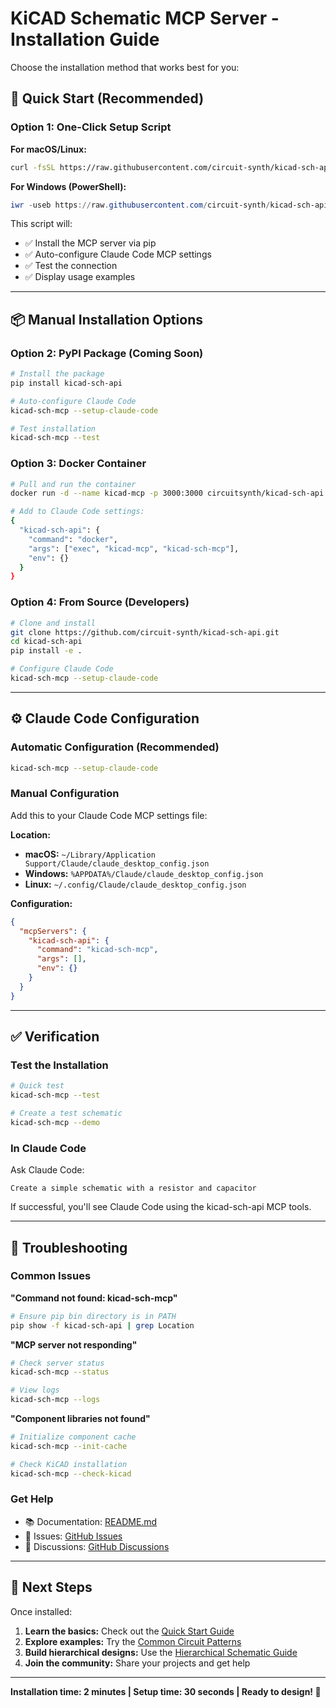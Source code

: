 # KiCAD Schematic MCP Server - Installation Guide

Choose the installation method that works best for you:

## 🚀 Quick Start (Recommended)

### Option 1: One-Click Setup Script

**For macOS/Linux:**
```bash
curl -fsSL https://raw.githubusercontent.com/circuit-synth/kicad-sch-api/main/install.sh | bash
```

**For Windows (PowerShell):**
```powershell
iwr -useb https://raw.githubusercontent.com/circuit-synth/kicad-sch-api/main/install.ps1 | iex
```

This script will:
- ✅ Install the MCP server via pip
- ✅ Auto-configure Claude Code MCP settings
- ✅ Test the connection
- ✅ Display usage examples

---

## 📦 Manual Installation Options

### Option 2: PyPI Package (Coming Soon)

```bash
# Install the package
pip install kicad-sch-api

# Auto-configure Claude Code
kicad-sch-mcp --setup-claude-code

# Test installation
kicad-sch-mcp --test
```

### Option 3: Docker Container

```bash
# Pull and run the container
docker run -d --name kicad-mcp -p 3000:3000 circuitsynth/kicad-sch-api:latest

# Add to Claude Code settings:
{
  "kicad-sch-api": {
    "command": "docker",
    "args": ["exec", "kicad-mcp", "kicad-sch-mcp"],
    "env": {}
  }
}
```

### Option 4: From Source (Developers)

```bash
# Clone and install
git clone https://github.com/circuit-synth/kicad-sch-api.git
cd kicad-sch-api
pip install -e .

# Configure Claude Code
kicad-sch-mcp --setup-claude-code
```

---

## ⚙️ Claude Code Configuration

### Automatic Configuration (Recommended)
```bash
kicad-sch-mcp --setup-claude-code
```

### Manual Configuration
Add this to your Claude Code MCP settings file:

**Location:**
- **macOS:** `~/Library/Application Support/Claude/claude_desktop_config.json`
- **Windows:** `%APPDATA%/Claude/claude_desktop_config.json`  
- **Linux:** `~/.config/Claude/claude_desktop_config.json`

**Configuration:**
```json
{
  "mcpServers": {
    "kicad-sch-api": {
      "command": "kicad-sch-mcp",
      "args": [],
      "env": {}
    }
  }
}
```

---

## ✅ Verification

### Test the Installation
```bash
# Quick test
kicad-sch-mcp --test

# Create a test schematic
kicad-sch-mcp --demo
```

### In Claude Code
Ask Claude Code:
```
Create a simple schematic with a resistor and capacitor
```

If successful, you'll see Claude Code using the kicad-sch-api MCP tools.

---

## 🔧 Troubleshooting

### Common Issues

**"Command not found: kicad-sch-mcp"**
```bash
# Ensure pip bin directory is in PATH
pip show -f kicad-sch-api | grep Location
```

**"MCP server not responding"**
```bash
# Check server status
kicad-sch-mcp --status

# View logs
kicad-sch-mcp --logs
```

**"Component libraries not found"**
```bash
# Initialize component cache
kicad-sch-mcp --init-cache

# Check KiCAD installation
kicad-sch-mcp --check-kicad
```

### Get Help

- 📚 Documentation: [README.md](README.md)
- 🐛 Issues: [GitHub Issues](https://github.com/circuit-synth/kicad-sch-api/issues)
- 💬 Discussions: [GitHub Discussions](https://github.com/circuit-synth/kicad-sch-api/discussions)

---

## 🎯 Next Steps

Once installed:

1. **Learn the basics:** Check out the [Quick Start Guide](README.md#quick-start)
2. **Explore examples:** Try the [Common Circuit Patterns](README.md#examples)
3. **Build hierarchical designs:** Use the [Hierarchical Schematic Guide](HIERARCHICAL_GUIDE.md)
4. **Join the community:** Share your projects and get help

---

**Installation time: 2 minutes | Setup time: 30 seconds | Ready to design! 🚀**